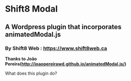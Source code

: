 # Shift8 Modal
## A Wordpress plugin that incorporates animatedModal.js
### By Shift8 Web : https://www.shift8web.ca
**Thanks to João Pereira(http://joaopereirawd.github.io/animatedModal.js/)**

What does this plugin do?


